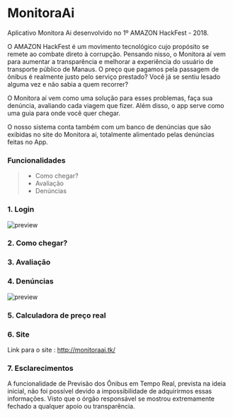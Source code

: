 # MonitoraAi
Aplicativo Monitora Ai desenvolvido no 1º AMAZON HackFest - 2018.


O AMAZON HackFest é um movimento tecnológico cujo propósito se remete ao combate direto à corrupção. Pensando nisso, o Monitora aí vem para aumentar a transparência e melhorar a experiência do usuário de transporte público de Manaus. O preço que pagamos pela passagem de ônibus é realmente justo pelo serviço prestado? Você já se sentiu lesado alguma vez e não sabia a quem recorrer?

O Monitora aí vem como uma solução para esses problemas, faça sua denúncia, avaliando cada viagem que fizer. Além disso, o app serve como uma guia para onde você quer chegar. 

O nosso sistema conta também com um banco de denúncias que são exibidas no site do Monitora ai, totalmente alimentado pelas denúncias feitas no App.

### Funcionalidades ###
  > - Como chegar?
  > - Avaliação
  > - Denúncias
 
### 1. Login ###

![preview](https://github.com/manogray/MonitoraAi/blob/master/Design/Login%5B1%5D.gif "css") 


### 2. Como chegar? ###

### 3. Avaliação ###

### 4. Denúncias ###

![preview](https://github.com/manogray/MonitoraAi/blob/master/Design/DenunciaFinal%5B1%5D.gif "css") 

### 5. Calculadora de preço real ###

### 6. Site ###

Link para o site : http://monitoraai.tk/

### 7. Esclarecimentos ###

A funcionalidade de Previsão dos Ônibus em Tempo Real, prevista na ideia inicial, não foi possível devido a impossibilidade de adquirirmos essas informações. Visto que o órgão responsável se mostrou extremamente fechado a qualquer apoio ou transparência. 

